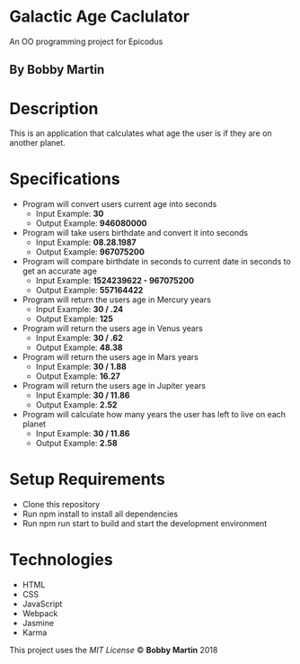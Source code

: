 # Galactic Age Caclulator
An OO programming project for Epicodus

## By Bobby Martin

# Description
This is an application that calculates what age the user is if they are on another planet.

# Specifications
* Program will convert users current age into seconds
  * Input Example: **30**
  * Output Example: **946080000**
* Program will take users birthdate and convert it into seconds
  * Input Example: **08.28.1987**
  * Output Example: **967075200**
* Program will compare birthdate in seconds to current date in seconds to get an accurate age
  * Input Example: **1524239622 - 967075200**
  * Output Example: **557164422**
* Program will return the users age in Mercury years
  * Input Example: **30 / .24**
  * Output Example: **125**
* Program will return the users age in Venus years
  * Input Example: **30 / .62**
  * Output Example: **48.38**
* Program will return the users age in Mars years
  * Input Example: **30 / 1.88**
  * Output Example: **16.27**
* Program will return the users age in Jupiter years
  * Input Example: **30 / 11.86**
  * Output Example: **2.52**
* Program will calculate how many years the user has left to live on each planet
  * Input Example: **30 / 11.86**
  * Output Example: **2.58**

# Setup Requirements
* Clone this repository
* Run npm install to install all dependencies
* Run npm run start to build and start the development environment

# Technologies
* HTML
* CSS
* JavaScript
* Webpack
* Jasmine
* Karma

This project uses the _MIT License_
&copy; **Bobby Martin** 2018
